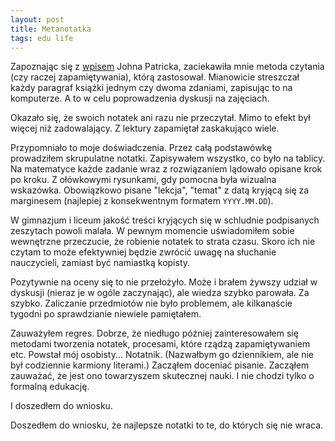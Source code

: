 ```yaml
---
layout: post
title: Metanotatka
tags: edu life
---
```


Zapoznając się z [wpisem](https://jpv206.wordpress.com/2015/03/28/i-learned-to-read-in-graduate-school/) Johna Patricka, zaciekawiła mnie metoda czytania (czy raczej zapamiętywania), którą zastosował. Mianowicie streszczał każdy paragraf książki jednym czy dwoma zdaniami, zapisując to na komputerze. A to w celu poprowadzenia dyskusji na zajęciach.

Okazało się, że swoich notatek ani razu nie przeczytał. Mimo to efekt był więcej niż zadowalający. Z lektury zapamiętał zaskakująco wiele.

Przypomniało to moje doświadczenia. Przez całą podstawówkę prowadziłem skrupulatne notatki. Zapisywałem wszystko, co było na tablicy. Na matematyce każde zadanie wraz z rozwiązaniem lądowało opisane krok po kroku. Z ołówkowymi rysunkami, gdy pomocna była wizualna wskazówka. Obowiązkowo pisane "lekcja", "temat" z datą kryjącą się za marginesem (najlepiej z konsekwentnym formatem `YYYY.MM.DD`).

W gimnazjum i liceum jakość treści kryjących się w schludnie podpisanych zeszytach powoli malała. W pewnym momencie uświadomiłem sobie wewnętrzne przeczucie, że robienie notatek to strata czasu. Skoro ich nie czytam to może efektywniej będzie zwrócić uwagę na słuchanie nauczycieli, zamiast być namiastką kopisty.

Pozytywnie na oceny się to nie przełożyło. Może i brałem żywszy udział w dyskusji (nieraz je w ogóle zaczynając), ale wiedza szybko parowała. Za szybko. Zaliczanie przedmiotów nie było problemem, ale kilkanaście tygodni po sprawdzianie niewiele pamiętałem.

Zauważyłem regres. Dobrze, że niedługo później zainteresowałem się metodami tworzenia notatek, procesami, które rządzą zapamiętywaniem etc. Powstał mój osobisty... Notatnik. (Nazwałbym go dziennikiem, ale nie był codziennie karmiony literami.) Zacząłem doceniać pisanie. Zacząłem zauważać, że jest ono towarzyszem skutecznej nauki. I nie chodzi tylko o formalną edukację.

I doszedłem do wniosku.

Doszedłem do wniosku, że najlepsze notatki to te, do których się nie wraca.
